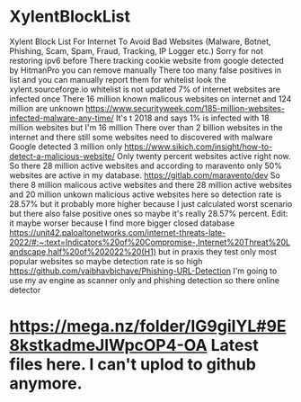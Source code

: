 # XylentBlockList
 Xylent Block List For Internet To Avoid Bad Websites (Malware, Botnet, Phishing, Scam, Spam, Fraud, Tracking, IP Logger etc.)
 Sorry for not restoring ipv6 before
 There tracking cookie website from google detected by HitmanPro you can remove manually
 There too many false positives in list and you can manually report them for whitelist look the xylent.sourceforge.io
 whitelist is not updated
 7% of internet websites are infected once
 There 16 million known malicous websites on internet and 124 million are unknown
 https://www.securityweek.com/185-million-websites-infected-malware-any-time/
 It's t 2018 and says 1% is infected with 18 million websites but I'm 16 million
There over than 2 billion websites in the internet and there still some websites need to discovered with malware
Google detected 3 million only https://www.sikich.com/insight/how-to-detect-a-malicious-website/
Only twenty percent websites active right now. So there 28 million active websites and according to maravento only 50% websites are active in my database. https://gitlab.com/maravento/dev So there 8 million malicous active websites and there 28 million active websites and 20 million unkown malicious active websites here so detection rate is 28.57% but it probably more higher because I just calculated worst scenario but there also false positive ones so maybe it's really 28.57% percent. Edit: it maybe worser because I find more bigger closed database https://unit42.paloaltonetworks.com/internet-threats-late-2022/#:~:text=Indicators%20of%20Compromise-,Internet%20Threat%20Landscape,half%20of%202022%20(H1) but in praxis they test only most popular websites so maybe detection rate is so high
https://github.com/vaibhavbichave/Phishing-URL-Detection
I'm going to use my av engine as scanner only and phishing detection so there online detector
# https://mega.nz/folder/IG9giIYL#9E8kstkadmeJlWpcOP4-OA Latest files here. I can't uplod to github anymore.
